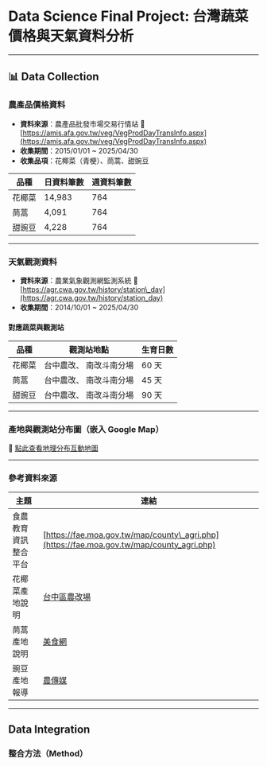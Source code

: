 # Data Science Final Project: 台灣蔬菜價格與天氣資料分析
---

## 📊 Data Collection

### 農產品價格資料

* **資料來源**：農產品批發市場交易行情站
  🔗 [https://amis.afa.gov.tw/veg/VegProdDayTransInfo.aspx](https://amis.afa.gov.tw/veg/VegProdDayTransInfo.aspx)
* **收集期間**：2015/01/01 \~ 2025/04/30
* **收集品項**：花椰菜（青梗）、茼蒿、甜豌豆

| 品種  | 日資料筆數  | 週資料筆數 |
| --- | ------ | ----- |
| 花椰菜 | 14,983 | 764   |
| 茼蒿  | 4,091  | 764   | 
| 甜豌豆 | 4,228  | 764   |

---

### 天氣觀測資料

* **資料來源**：農業氣象觀測網監測系統
  🔗 [https://agr.cwa.gov.tw/history/station\_day](https://agr.cwa.gov.tw/history/station_day)
* **收集期間**：2014/10/01 \~ 2025/04/30

#### 對應蔬菜與觀測站

| 品種  | 觀測站地點               | 生育日數 |
| --- | ----------------------- | ------|
| 花椰菜 | 台中農改、 南改斗南分場  | 60 天 |
| 茼蒿  | 台中農改、 南改斗南分場   | 45 天 |
| 甜豌豆 | 台中農改、 南改斗南分場  | 90 天 |

---

### 產地與觀測站分布圖（嵌入 Google Map）

📍 [點此查看地理分布互動地圖](https://www.google.com/maps/d/u/0/edit?mid=1ReIEOk9rDv4Jogp6OP7GNVv825XCBh0&usp=sharing)

---

### 參考資料來源

| 主題         | 連結                                                                                        |
| ---------- | ----------------------------------------------------------------------------------------- |
| 食農教育資訊整合平台 | [https://fae.moa.gov.tw/map/county\_agri.php](https://fae.moa.gov.tw/map/county_agri.php) |
| 花椰菜產地說明    | [台中區農改場](https://www.tcdares.gov.tw/theme_data.php?theme=news&sub_theme=event&id=13643)   |
| 茼蒿產地說明     | [美食網](https://food.ltn.com.tw/article/1282)                                  |
| 豌豆產地報導     | [農傳媒](https://www.agriharvest.tw/archives/73963)                                          |

---

##  Data Integration

### 整合方法（Method）
